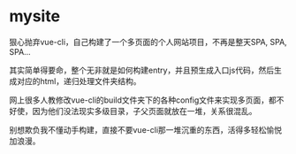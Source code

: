# mysite

狠心抛弃vue-cli，自己构建了一个多页面的个人网站项目，不再是整天SPA, SPA, SPA...

其实简单得要命，整个无非就是如何构建entry，并且预生成入口js代码，然后生成对应的html，递归处理文件夹结构。

网上很多人教修改vue-cli的build文件夹下的各种config文件来实现多页面，都不好使，因为他们没法现实多级目录，子父页面就放在一堆，关系很混乱。

别想欺负我不懂动手构建，直接不要vue-cli那一堆沉重的东西，活得多轻松愉悦加浪漫。
